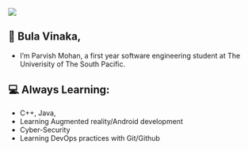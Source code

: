 ![](https://github.com/stoicsdielast/stoicsdielast/blob/main/computer.gif)
## 👋 Bula Vinaka,
-  I’m Parvish Mohan, a first year software engineering student at The Univerisity of The South Pacific.
## 💻 Always Learning:
- C++, Java,
- Learning Augmented reality/Android development
- Cyber-Security
- Learning DevOps practices with Git/Github




<!---
stoicsdielast/stoicsdielast is a ✨ special ✨ repository because its `README.md` (this file) appears on your GitHub profile.
You can click the Preview link to take a look at your changes.
--->
